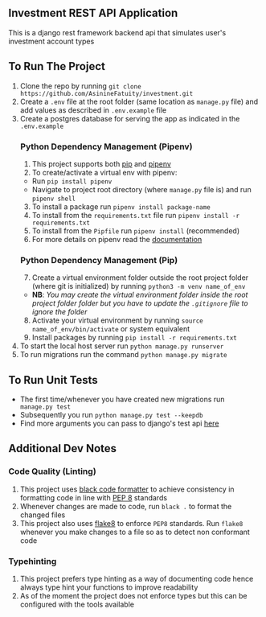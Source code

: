 ## Investment REST API Application
This is a django rest framework backend api that simulates user's investment account types

## To Run The Project 
1. Clone the repo by running `git clone https://github.com/AsinineFatuity/investment.git`
2. Create a `.env` file at the root folder (same location as `manage.py` file) and add values as described in `.env.example` file
3. Create a postgres database for serving the app as indicated in the `.env.example`
    ### Python Dependency Management (Pipenv)
   1. This project supports both [pip](https://pypi.org/project/pip/) and [pipenv](https://pypi.org/project/pipenv/)
   2. To create/activate a virtual env with pipenv:
     * Run `pip install pipenv`
     * Navigate to project root directory (where `manage.py` file is) and run `pipenv shell`
   3. To install a package run `pipenv install package-name`
   4. To install from the `requirements.txt` file run `pipenv install -r requirements.txt`
   5. To install from the `Pipfile` run `pipenv install` (recommended)
   6. For more details on pipenv read the [documentation](https://pipenv.pypa.io/en/latest/#install-pipenv-today)
   ### Python Dependency Management (Pip)
   7.  Create a virtual environment folder outside the root project folder (where git is initialized) by running `python3 -m venv name_of_env`
      * **NB**: *You may create the virtual environment folder inside the root project folder folder but you have to update the `.gitignore` file to ignore the folder*
   8. Activate your virtual environment by running `source name_of_env/bin/activate` or system equivalent
   9. Install packages by running `pip install -r requirements.txt`
4. To start the local host server run `python manage.py runserver`
5. To run migrations run the command `python manage.py migrate`

## To Run Unit Tests
* The first time/whenever you have created new migrations run ` manage.py test`
* Subsequently you run `python manage.py test --keepdb`
* Find more arguments you can pass to django's test api [here](https://docs.djangoproject.com/en/5.0/topics/testing/overview/)

## Additional Dev Notes
### Code Quality (Linting)
1. This project uses [black code formatter](https://black.readthedocs.io/en/stable/) to achieve consistency in formatting code in line with [PEP 8](https://peps.python.org/pep-0008/) standards
2. Whenever changes are made to code, run `black .` to format the changed files
3. This project also uses [flake8](https://pypi.org/project/flake8/) to enforce `PEP8` standards. Run `flake8` whenever you make changes to a file so as to detect non conformant code
### Typehinting
1. This project prefers type hinting as a way of documenting code hence always type hint your functions to improve readability
2. As of the moment the project does not enforce types but this can be configured with the tools available